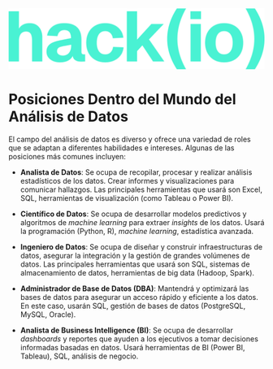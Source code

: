 <div style="text-align: center;">
  <img src="https://github.com/Hack-io-Data/Imagenes/blob/main/01-LogosHackio/logo_celeste@4x.png?raw=true" alt="esquema" />
</div>

# Posiciones Dentro del Mundo del Análisis de Datos

El campo del análisis de datos es diverso y ofrece una variedad de roles que se adaptan a diferentes habilidades e intereses. Algunas de las posiciones más comunes incluyen:

- **Analista de Datos**: Se ocupa de recopilar, procesar y realizar análisis estadísticos de los datos. Crear informes y visualizaciones para comunicar hallazgos. Las principales herramientas que usará son Excel, SQL, herramientas de visualización (como Tableau o Power BI).

- **Científico de Datos**: Se ocupa de desarrollar modelos predictivos y algoritmos de *machine learning* para extraer *insights* de los datos. Usará la programación (Python, R), *machine learning*, estadística avanzada.

- **Ingeniero de Datos**: Se ocupa de diseñar y construir infraestructuras de datos, asegurar la integración y la gestión de grandes volúmenes de datos. Las principales herramientas que usará son SQL, sistemas de almacenamiento de datos, herramientas de big data (Hadoop, Spark).

- **Administrador de Base de Datos (DBA)**: Mantendrá y optimizará las bases de datos para asegurar un acceso rápido y eficiente a los datos. En este caso, usarán SQL, gestión de bases de datos (PostgreSQL, MySQL, Oracle).

- **Analista de Business Intelligence (BI)**: Se ocupa de desarrollar *dashboards* y reportes que ayuden a los ejecutivos a tomar decisiones informadas basadas en datos. Usará herramientas de BI (Power BI, Tableau), SQL, análisis de negocio.
